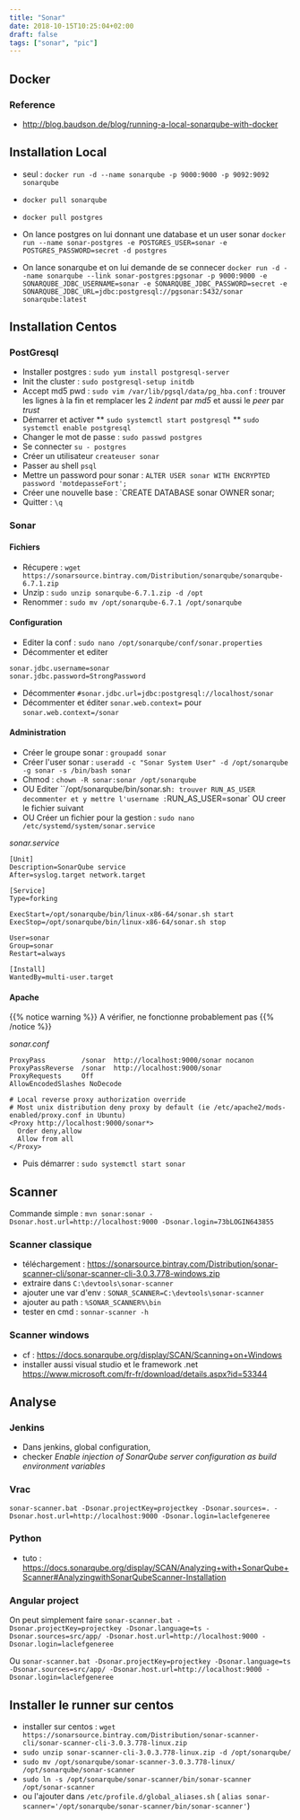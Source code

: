 ```yaml
---
title: "Sonar"
date: 2018-10-15T10:25:04+02:00
draft: false
tags: ["sonar", "pic"]
---
```



## Docker

###  Reference
* http://blog.baudson.de/blog/running-a-local-sonarqube-with-docker

## Installation Local

* seul : `docker run -d --name sonarqube -p 9000:9000 -p 9092:9092 sonarqube`

* `docker pull sonarqube`
* `docker pull postgres`
* On lance postgres on lui donnant une database et un user sonar `docker run --name sonar-postgres -e POSTGRES_USER=sonar -e POSTGRES_PASSWORD=secret -d postgres`
* On lance sonarqube et on lui demande de se connecer   `docker run -d --name sonarqube --link sonar-postgres:pgsonar -p 9000:9000 -e SONARQUBE_JDBC_USERNAME=sonar -e SONARQUBE_JDBC_PASSWORD=secret -e SONARQUBE_JDBC_URL=jdbc:postgresql://pgsonar:5432/sonar sonarqube:latest`

## Installation Centos

### PostGresql

* Installer postgres : `sudo yum install postgresql-server`
* Init the cluster : `sudo postgresql-setup initdb`
* Accept md5 pwd : `sudo vim /var/lib/pgsql/data/pg_hba.conf`  : trouver les lignes à la fin et remplacer les 2 _indent_ par _md5_ et aussi le _peer_ par _trust_
* Démarrer et activer
** `sudo systemctl start postgresql`
** `sudo systemctl enable postgresql`
* Changer le mot de passe : `sudo passwd postgres`
* Se connecter `su - postgres`
* Créer un utilisateur `createuser sonar`
* Passer au shell `psql`
* Mettre un password pour sonar : `ALTER USER sonar WITH ENCRYPTED password 'motdepasseFort';`
* Créer une nouvelle base : `CREATE DATABASE sonar OWNER sonar;
* Quitter : `\q`

### Sonar

#### Fichiers
* Récupere : `wget https://sonarsource.bintray.com/Distribution/sonarqube/sonarqube-6.7.1.zip`
* Unzip : `sudo unzip sonarqube-6.7.1.zip -d /opt`
* Renommer : `sudo mv /opt/sonarqube-6.7.1 /opt/sonarqube`

#### Configuration
* Editer la conf : `sudo nano /opt/sonarqube/conf/sonar.properties`
 * Décommenter et editer
```
sonar.jdbc.username=sonar
sonar.jdbc.password=StrongPassword
```

 * Décommenter `#sonar.jdbc.url=jdbc:postgresql://localhost/sonar`
 * Décommenter et éditer `sonar.web.context=` pour `sonar.web.context=/sonar`

#### Administration

* Créer le groupe sonar : `groupadd sonar`
* Créer l'user sonar : `useradd -c "Sonar System User" -d /opt/sonarqube -g sonar -s /bin/bash sonar`
* Chmod : `chown -R sonar:sonar /opt/sonarqube`
* OU Editer  ``/opt/sonarqube/bin/sonar.sh` : trouver RUN_AS_USER decommenter et y mettre l'username : `RUN_AS_USER=sonar` OU creer le fichier suivant
* OU Créer un fichier pour la gestion : `sudo nano /etc/systemd/system/sonar.service`

*sonar.service*
```
[Unit]
Description=SonarQube service
After=syslog.target network.target

[Service]
Type=forking

ExecStart=/opt/sonarqube/bin/linux-x86-64/sonar.sh start
ExecStop=/opt/sonarqube/bin/linux-x86-64/sonar.sh stop

User=sonar
Group=sonar
Restart=always

[Install]
WantedBy=multi-user.target
```

#### Apache

{{% notice warning %}}
A vérifier, ne fonctionne probablement pas
{{% /notice %}}

*sonar.conf*
```
ProxyPass         /sonar  http://localhost:9000/sonar nocanon
ProxyPassReverse  /sonar  http://localhost:9000/sonar
ProxyRequests     Off
AllowEncodedSlashes NoDecode

# Local reverse proxy authorization override
# Most unix distribution deny proxy by default (ie /etc/apache2/mods-enabled/proxy.conf in Ubuntu)
<Proxy http://localhost:9000/sonar*>
  Order deny,allow
  Allow from all
</Proxy>
```

* Puis démarrer : `sudo systemctl start sonar`


## Scanner

Commande simple : `mvn sonar:sonar -Dsonar.host.url=http://localhost:9000 -Dsonar.login=73bLOGIN643855`

### Scanner classique
* téléchargement : https://sonarsource.bintray.com/Distribution/sonar-scanner-cli/sonar-scanner-cli-3.0.3.778-windows.zip
* extraire dans `C:\devtools\sonar-scanner`
* ajouter une var d'env : `SONAR_SCANNER=C:\devtools\sonar-scanner`
* ajouter au path : `%SONAR_SCANNER%\bin`
* tester en cmd : `sonnar-scanner -h`

### Scanner windows
* cf : https://docs.sonarqube.org/display/SCAN/Scanning+on+Windows
* installer aussi visual studio et le framework .net https://www.microsoft.com/fr-fr/download/details.aspx?id=53344


## Analyse

### Jenkins

* Dans jenkins, global configuration,
 * checker _Enable injection of SonarQube server configuration as build environment variables_

### Vrac

`sonar-scanner.bat -Dsonar.projectKey=projectkey -Dsonar.sources=. -Dsonar.host.url=http://localhost:9000 -Dsonar.login=laclefgeneree`

### Python

* tuto : https://docs.sonarqube.org/display/SCAN/Analyzing+with+SonarQube+Scanner#AnalyzingwithSonarQubeScanner-Installation

### Angular project

On peut simplement faire `sonar-scanner.bat -Dsonar.projectKey=projectkey -Dsonar.language=ts -Dsonar.sources=src/app/ -Dsonar.host.url=http://localhost:9000 -Dsonar.login=laclefgeneree`

Ou `sonar-scanner.bat -Dsonar.projectKey=projectkey -Dsonar.language=ts -Dsonar.sources=src/app/ -Dsonar.host.url=http://localhost:9000 -Dsonar.login=laclefgeneree`

## Installer le runner sur centos

* installer sur centos : `wget https://sonarsource.bintray.com/Distribution/sonar-scanner-cli/sonar-scanner-cli-3.0.3.778-linux.zip`
* `sudo unzip sonar-scanner-cli-3.0.3.778-linux.zip -d /opt/sonarqube/`
* `sudo mv /opt/sonarqube/sonar-scanner-3.0.3.778-linux/ /opt/sonarqube/sonar-scanner`
*  `sudo ln -s /opt/sonarqube/sonar-scanner/bin/sonar-scanner /opt/sonar-scanner`
* ou l'ajouter dans `/etc/profile.d/global_aliases.sh` ( `alias sonar-scanner='/opt/sonarqube/sonar-scanner/bin/sonar-scanner'`)

